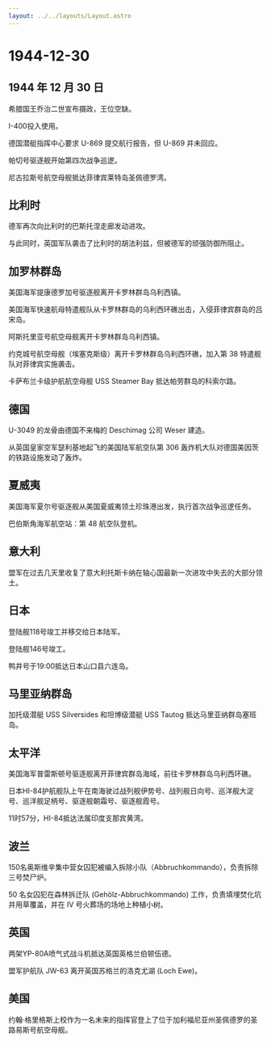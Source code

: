 ```yaml
---
layout: ../../layouts/Layout.astro
---
```


# 1944-12-30

## 1944 年 12 月 30 日

希腊国王乔治二世宣布摄政，王位空缺。

I-400投入使用。

德国潜艇指挥中心要求 U-869 提交航行报告，但 U-869 并未回应。

帕切号驱逐舰开始第四次战争巡逻。

尼古拉斯号航空母舰抵达菲律宾莱特岛圣佩德罗湾。

## 比利时

德军再次向比利时的巴斯托涅走廊发动进攻。

与此同时，英国军队袭击了比利时的胡法利兹，但被德军的顽强防御所阻止。

## 加罗林群岛

美国海军提康德罗加号驱逐舰离开卡罗林群岛乌利西镇。

美国海军快速航母特遣舰队从卡罗林群岛的乌利西环礁出击，入侵菲律宾群岛的吕宋岛。

阿斯托里亚号航空母舰离开卡罗林群岛乌利西镇。

约克城号航空母舰（埃塞克斯级）离开卡罗林群岛乌利西环礁，加入第 38
特遣舰队对菲律宾实施袭击。

卡萨布兰卡级护航航空母舰 USS Steamer Bay 抵达帕劳群岛的科索尔路。

## 德国

U-3049 的龙骨由德国不来梅的 Deschimag 公司 Weser 建造。

从英国皇家空军瑟利基地起飞的美国陆军航空队第 306
轰炸机大队对德国美因茨的铁路设施发动了轰炸。

## 夏威夷

美国海军夏尔号驱逐舰从美国夏威夷领土珍珠港出发，执行首次战争巡逻任务。

巴伯斯角海军航空站：第 48 航空队登机。

## 意大利

盟军在过去几天里收复了意大利托斯卡纳在轴心国最新一次进攻中失去的大部分领土。

## 日本

登陆舰118号竣工并移交给日本陆军。

登陆舰146号竣工。

鸭井号于19:00抵达日本山口县六连岛。

## 马里亚纳群岛

加托级潜艇 USS Silversides 和坦博级潜艇 USS Tautog
抵达马里亚纳群岛塞班岛。

## 太平洋

美国海军普雷斯顿号驱逐舰离开菲律宾群岛海域，前往卡罗林群岛乌利西环礁。

日本HI-84护航舰队上午在南海驶过战列舰伊势号、战列舰日向号、巡洋舰大淀号、巡洋舰足柄号、驱逐舰朝霜号、驱逐舰霞号。

11时57分，HI-84抵达法属印度支那宾黄湾。

## 波兰

150名奥斯维辛集中营女囚犯被编入拆除小队（Abbruchkommando），负责拆除三号焚尸炉。

50 名女囚犯在森林拆迁队 (Gehölz-Abbruchkommando)
工作，负责填埋焚化坑并用草覆盖，并在 IV 号火葬场的场地上种植小树。

## 英国

两架YP-80A喷气式战斗机抵达英国英格兰伯顿伍德。

盟军护航队 JW-63 离开英国苏格兰的洛克尤湖 (Loch Ewe)。

## 美国

约翰·格里格斯上校作为一名未来的指挥官登上了位于加利福尼亚州圣佩德罗的圣路易斯号航空母舰。